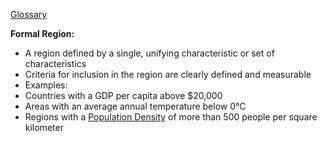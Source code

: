  [Glossary](./../glossary/)

**Formal Region:**

* A region defined by a single, unifying characteristic or set of characteristics
* Criteria for inclusion in the region are clearly defined and measurable
* Examples:
 * Countries with a GDP per capita above $20,000
 * Areas with an average annual temperature below 0°C
 * Regions with a [Population Density](./../population-density/) of more than 500 people per square kilometer